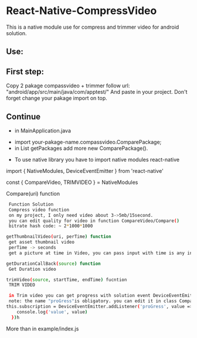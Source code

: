 # React-Native-CompressVideo
This is a native module use for compress and trimmer video for android solution.

## Use:

##  First step:
Copy 2 pakage compassvideo + trimmer follow url: "android/app/src/main/java/com/apptest/"
And paste in your project.
Don't forget change your pakage import on top.
## Continue
- in MainApplication.java
+ import your-pakage-name.compassvideo.ComparePackage;
+ in List<ReactPakage> getPackages
  add more new ComparePackage().

- To use native library you have to import native modules react-native

import { NativeModules, DeviceEventEmitter } from 'react-native'

const { CompareVideo, TRIMVIDEO } = NativeModules

Compare(uri) function
```sh
 Function Solution
 Compress video function
 on my project, I only need video about 3->5mb/15second.
 you can edit quality for video in function CompareVideo/Compare()
 bitrate hash code: ~ 2*1000*1000
```
```sh
getThumbnailVideo(uri, perTime) function
 get asset thumbnail video
 perTime -> seconds
 get a picture at time in Video, you can pass input with time is any in duration of video
```
```sh
getDurationCallBack(source) function
 Get Duration video
```
```sh
trimVideo(source, startTime, endTime) fucntion
 TRIM VIDEO
```
```sh
 in Trim video you can get progress with solution event DeviceEventEmitter in React Native
 note: the name "proGress"is obligatory. you can edit it in class CompareVideo
this.subscription = DeviceEventEmitter.addListener('proGress', value => {
    console.log('value', value)
  })h
```

More than in example/index.js
